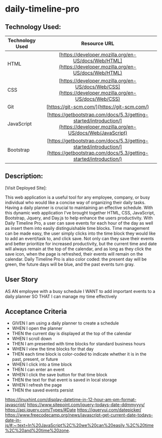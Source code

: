 # daily-timeline-pro

## Technology Used:
| Technology Used         | Resource URL           |
| ------------- |:-------------:|
| HTML    | [https://developer.mozilla.org/en-US/docs/Web/HTML](https://developer.mozilla.org/en-US/docs/Web/HTML) |
| CSS     | [https://developer.mozilla.org/en-US/docs/Web/CSS](https://developer.mozilla.org/en-US/docs/Web/CSS)      | 
| Git | [https://git-scm.com/](https://git-scm.com/)     |
| JavaScript  | [https://getbootstrap.com/docs/5.3/getting-started/introduction/](https://developer.mozilla.org/en-US/docs/Web/JavaScript)      |
| Bootstrap  | [https://getbootstrap.com/docs/5.3/getting-started/introduction/](https://getbootstrap.com/docs/5.3/getting-started/introduction/)      |



## Description:

[Visit Deployed Site]:

This web application is a useful tool for any employee, company, or busy individual who would like a concise way of organizing their daily tasks. Having a daily planner is crucial to maintaining an effective schedule. With this dynamic web application I’ve brought together HTML, CSS, JavaScript, Bootstrap, Jquery, and Day.js to help enhance the users productivity. With Daily Timeline Pro, a user can save events for each hour of the day as well as insert them into easily distinguishable time blocks. Time management can be made easy, the user simply clicks into the time block they would like to add an event/task to, and click save. Not only can they save their events and better prioritize for increased productivity, but the current time and date will always remain at the top of the calendar, and as long as they click the save icon, when the page is refreshed, their events will remain on the calendar. Daily Timeline Pro is also color coded: the present day will be green, the future days will be blue, and the past events turn gray. 














## User Story
AS AN employee with a busy schedule
I WANT to add important events to a daily planner
SO THAT I can manage my time effectively


## Acceptance Criteria

* GIVEN I am using a daily planner to create a schedule
* WHEN I open the planner
* THEN the current day is displayed at the top of the calendar
* WHEN I scroll down
* THEN I am presented with time blocks for standard business hours
* WHEN I view the time blocks for that day
* THEN each time block is color-coded to indicate whether it is in the past,    present, or future
* WHEN I click into a time block
* THEN I can enter an event
* WHEN I click the save button for that time block
* THEN the text for that event is saved in local storage
* WHEN I refresh the page
* THEN the saved events persist

<!-- Pseudo Code:-->
<!-- 1. Current Day is displayed at the top when user opens calendar -->
<!-- 2. There are timeblocks for standard Buisiness hours (Mon-Fri 9am-6pm) -->
<!-- 3. Color coded Time Blocks: past:grey   present:green    future: Purple -->
<!-- 4. Time blocks when clicked can be made an event that contains: Text area for input and a save button-->
<!--5. When save is clicked, text is saved to localstorage  -->
<!--6. Upon refresh the saved event stays  -->

https://linuxhint.com/display-datetime-in-12-hour-am-pm-format-javascript/ 
https://www.sitepoint.com/jquery-todays-date-ddmmyyyy/
https://api.jquery.com/Types/#Date
https://jqueryui.com/datepicker/
https://www.freecodecamp.org/news/javascript-get-current-date-todays-date-in-js/#:~:text=In%20JavaScript%2C%20we%20can%20easily,%2C%20time%2C%20and%20time%20zone. 

